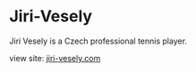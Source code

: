 # Jiri-Vesely

Jiri Vesely is a Czech professional tennis player.

view site: <a href="https://jiri-vesely.com">jiri-vesely.com</a>

